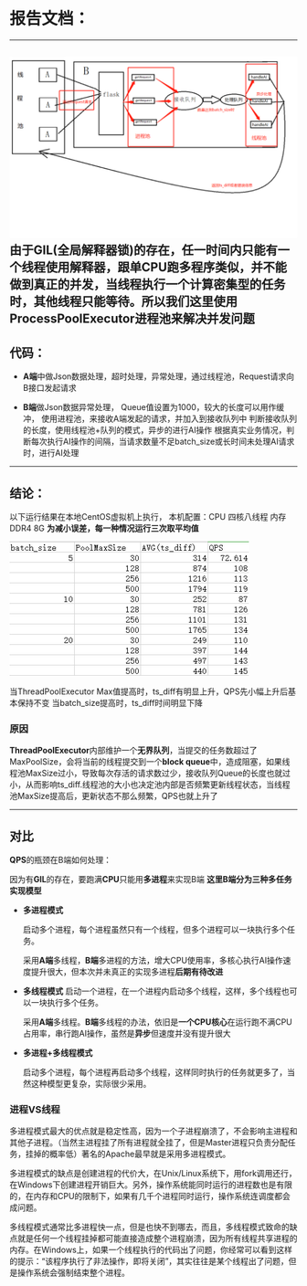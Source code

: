 # 报告文档：
---
![运行模型](https://github.com/jiaojing1009/Stress-Test/blob/master/运行模型.png)
由于GIL(全局解释器锁)的存在，任一时间内只能有一个线程使用解释器，跟单CPU跑多程序类似，并不能做到真正的并发，当线程执行一个计算密集型的任务时，其他线程只能等待。所以我们这里使用ProcessPoolExecutor进程池来解决并发问题
---
## 代码：
- **A端**中做Json数据处理，超时处理，异常处理，通过线程池，Request请求向B接口发起请求


- **B端**做Json数据异常处理，
Queue值设置为1000，较大的长度可以用作缓冲，
使用进程池，来接收A端发起的请求，并加入到接收队列中
判断接收队列的长度，使用线程池+队列的模式，异步的进行AI操作
根据真实业务情况，判断每次执行AI操作的间隔，当请求数量不足batch_size或长时间未处理AI请求时，进行AI处理

---
## 结论：
以下运行结果在本地CentOS虚拟机上执行，
本机配置：CPU 四核八线程 内存DDR4 8G
**为减小误差，每一种情况运行三次取平均值**

![运行结果](https://github.com/jiaojing1009/Stress-Test/blob/master/运行结果ts_diff和QPS变化.jpg)

当ThreadPoolExecutor Max值提高时，ts_diff有明显上升，QPS先小幅上升后基本保持不变
当batch_size提高时，ts_diff时间明显下降

### 原因
**ThreadPoolExecutor**内部维护一个**无界队列**，当提交的任务数超过了MaxPoolSize，会将当前的线程提交到一个**block queue**中，造成阻塞，如果线程池MaxSize过小，导致每次存活的请求数过少，接收队列Queue的长度也就过小，从而影响ts_diff.线程池的大小也决定池内部是否频繁更新线程状态，当线程池MaxSize提高后，更新状态不那么频繁，QPS也就上升了

---
## 对比
**QPS**的瓶颈在B端如何处理：

因为有**GIL**的存在，要跑满**CPU**只能用**多进程**来实现B端
**这里B端分为三种多任务实现模型**

- **多进程模式**

    启动多个进程，每个进程虽然只有一个线程，但多个进程可以一块执行多个任务。

    采用**A端**多线程，**B端**多进程的方法，增大CPU使用率，多核心执行AI操作速度提升很大，但本次并未真正的实现多进程**后期有待改进**

- **多线程模式**
    启动一个进程，在一个进程内启动多个线程，这样，多个线程也可以一块执行多个任务。

    采用**A端**多线程。**B端**多线程的办法，依旧是**一个CPU核心**在运行跑不满CPU占用率，串行跑AI操作，虽然是**异步**但速度并没有提升很大

- **多进程+多线程模式**

    启动多个进程，每个进程再启动多个线程，这样同时执行的任务就更多了，当然这种模型更复杂，实际很少采用。

### 进程VS线程
多进程模式最大的优点就是稳定性高，因为一个子进程崩溃了，不会影响主进程和其他子进程。（当然主进程挂了所有进程就全挂了，但是Master进程只负责分配任务，挂掉的概率低）著名的Apache最早就是采用多进程模式。

多进程模式的缺点是创建进程的代价大，在Unix/Linux系统下，用fork调用还行，在Windows下创建进程开销巨大。另外，操作系统能同时运行的进程数也是有限的，在内存和CPU的限制下，如果有几千个进程同时运行，操作系统连调度都会成问题。

多线程模式通常比多进程快一点，但是也快不到哪去，而且，多线程模式致命的缺点就是任何一个线程挂掉都可能直接造成整个进程崩溃，因为所有线程共享进程的内存。在Windows上，如果一个线程执行的代码出了问题，你经常可以看到这样的提示：“该程序执行了非法操作，即将关闭”，其实往往是某个线程出了问题，但是操作系统会强制结束整个进程。

